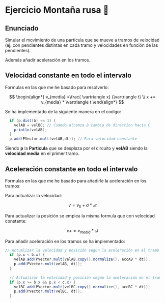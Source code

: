 # Ejercicio Montaña rusa 🎢
## Enunciado
Simular el movimiento de una partícula que se
mueve a tramos de velocidad (ej. con pendientes distintas en cada tramo y
velocidades en función de las pendientes).

Además añadir aceleración en los tramos.

## Velocidad constante en todo el intervalo
Formulas en las que me he basado para resolverlo:

$$
\begin{align*}
v_{media} =\frac{ \vartriangle x} {\vartriangle t} \\
x += v_{media} * \vartriangle t
\end{align*}
$$

Se ha implementado de la siguiente manera en el codigo:
```java
  if (p.dist(b) <= 1) {
    velAB = velBC; // Cuando alcanza B cambia de direccion hacia C
    println(velAB);
  }
  p.add(PVector.mult(velAB,dt)); // Para velocidad constante
```
Siendo **p** la **Particula** que se desplaza por el circuito y **velAB** siendo la **velocidad media** en el primer tramo.
## Aceleración constante en todo el intervalo
Formulas en las que me he basado para añadirle la aceleración en los tramos:

Para actualizar la velocidad:

$$
v = v_0 + a * \vartriangle t
$$

Para actualizar la posición se emplea la misma formula que con velocidad constante:

$$
x += v_{media} * \vartriangle t
$$

Para añadir aceleración en los tramos se ha implementado:
```java
// Actualizar la velocidad y posición según la aceleración en el tramo AB
  if (p.x < b.x) {
    velAB.add(PVector.mult(velAB.copy().normalize(), accAB * dt));
    p.add(PVector.mult(velAB, dt));
  }
  
  // Actualizar la velocidad y posición según la aceleración en el tramo BC
  if (p.x >= b.x && p.x < c.x) {
    velBC.add(PVector.mult(velBC.copy().normalize(), accBC * dt));
    p.add(PVector.mult(velBC, dt));
  }
```
